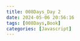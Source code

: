 ```yaml
---
title: 008Days_Day 2
date: 2024-05-06 20:56:16
tags: [008Days,Book]
categories: [Javascript]
---
```

